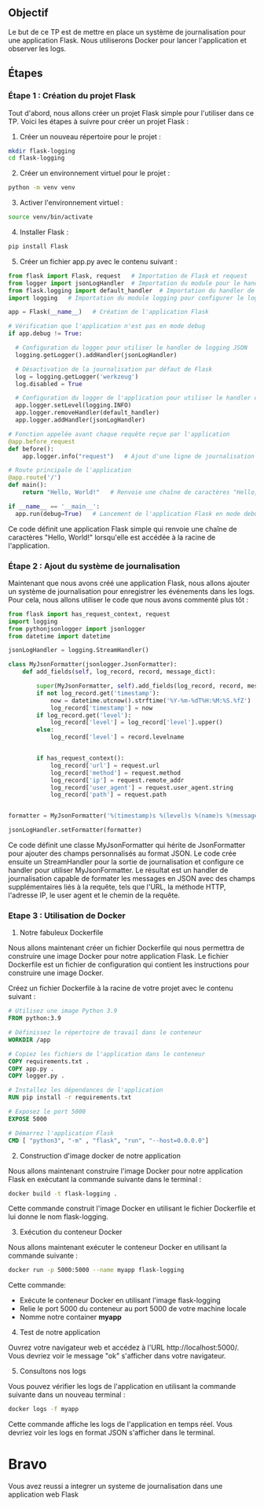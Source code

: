 ## Objectif
Le but de ce TP est de mettre en place un système de journalisation pour une application Flask. Nous utiliserons Docker pour lancer l'application et observer les logs.

## Étapes

### Étape 1 : Création du projet Flask
Tout d'abord, nous allons créer un projet Flask simple pour l'utiliser dans ce TP. Voici les étapes à suivre pour créer un projet Flask :

1. Créer un nouveau répertoire pour le projet :

```bash
mkdir flask-logging
cd flask-logging
```

2. Créer un environnement virtuel pour le projet :

```bash
python -m venv venv
```

3. Activer l'environnement virtuel :

```bash
source venv/bin/activate
```

4. Installer Flask :

```bash
pip install Flask
```

5. Créer un fichier app.py avec le contenu suivant :

```python
from flask import Flask, request   # Importation de Flask et request
from logger import jsonLogHandler  # Importation du module pour le handler de logging JSON
from flask.logging import default_handler  # Importation du handler de logging par défaut de Flask
import logging   # Importation du module logging pour configurer le logger

app = Flask(__name__)   # Création de l'application Flask

# Vérification que l'application n'est pas en mode debug
if app.debug != True:

  # Configuration du logger pour utiliser le handler de logging JSON
  logging.getLogger().addHandler(jsonLogHandler)

  # Désactivation de la journalisation par défaut de Flask
  log = logging.getLogger('werkzeug')
  log.disabled = True

  # Configuration du logger de l'application pour utiliser le handler de logging JSON
  app.logger.setLevel(logging.INFO)
  app.logger.removeHandler(default_handler)
  app.logger.addHandler(jsonLogHandler)

# Fonction appelée avant chaque requête reçue par l'application
@app.before_request
def before():
    app.logger.info("request")   # Ajout d'une ligne de journalisation pour chaque requête

# Route principale de l'application
@app.route('/')
def main():
    return "Hello, World!"   # Renvoie une chaîne de caractères "Hello, World!"

if __name__ == '__main__':
  app.run(debug=True)   # Lancement de l'application Flask en mode debug

```

Ce code définit une application Flask simple qui renvoie une chaîne de caractères "Hello, World!" lorsqu'elle est accédée à la racine de l'application.


### Étape 2 : Ajout du système de journalisation
Maintenant que nous avons créé une application Flask, nous allons ajouter un système de journalisation pour enregistrer les événements dans les logs. Pour cela, nous allons utiliser le code que nous avons commenté plus tôt :

```python
from flask import has_request_context, request
import logging
from pythonjsonlogger import jsonlogger
from datetime import datetime

jsonLogHandler = logging.StreamHandler()

class MyJsonFormatter(jsonlogger.JsonFormatter):
    def add_fields(self, log_record, record, message_dict):

        super(MyJsonFormatter, self).add_fields(log_record, record, message_dict)
        if not log_record.get('timestamp'):
            now = datetime.utcnow().strftime('%Y-%m-%dT%H:%M:%S.%fZ')
            log_record['timestamp'] = now
        if log_record.get('level'):
            log_record['level'] = log_record['level'].upper()
        else:
            log_record['level'] = record.levelname


        if has_request_context():
            log_record['url'] = request.url
            log_record['method'] = request.method
            log_record['ip'] = request.remote_addr
            log_record['user_agent'] = request.user_agent.string
            log_record['path'] = request.path


formatter = MyJsonFormatter('%(timestamp)s %(level)s %(name)s %(message)s %(url)s %(method)s %(ip)s %(user_agent)s %(path)s')

jsonLogHandler.setFormatter(formatter)

```

Ce code définit une classe MyJsonFormatter qui hérite de JsonFormatter pour ajouter des champs personnalisés au format JSON. Le code crée ensuite un StreamHandler pour la sortie de journalisation et configure ce handler pour utiliser MyJsonFormatter. Le résultat est un handler de journalisation capable de formater les messages en JSON avec des champs supplémentaires liés à la requête, tels que l'URL, la méthode HTTP, l'adresse IP, le user agent et le chemin de la requête.

### Etape 3 : Utilisation de Docker

1. Notre fabuleux Dockerfile

Nous allons maintenant créer un fichier Dockerfile qui nous permettra de construire une image Docker pour notre application Flask. Le fichier Dockerfile est un fichier de configuration qui contient les instructions pour construire une image Docker.

Créez un fichier Dockerfile à la racine de votre projet avec le contenu suivant :

```Dockerfile
# Utilisez une image Python 3.9
FROM python:3.9

# Définissez le répertoire de travail dans le conteneur
WORKDIR /app

# Copiez les fichiers de l'application dans le conteneur
COPY requirements.txt .
COPY app.py .
COPY logger.py .

# Installez les dépendances de l'application
RUN pip install -r requirements.txt

# Exposez le port 5000
EXPOSE 5000

# Démarrez l'application Flask
CMD [ "python3", "-m" , "flask", "run", "--host=0.0.0.0"]

```

2. Construction d'image docker de notre application

Nous allons maintenant construire l'image Docker pour notre application Flask en exécutant la commande suivante dans le terminal :

```bash
docker build -t flask-logging .
```

Cette commande construit l'image Docker en utilisant le fichier Dockerfile et lui donne le nom flask-logging.

3. Exécution du conteneur Docker

Nous allons maintenant exécuter le conteneur Docker en utilisant la commande suivante :

```bash
docker run -p 5000:5000 --name myapp flask-logging
```

Cette commande:

- Exécute le conteneur Docker en utilisant l'image flask-logging
- Relie le port 5000 du conteneur au port 5000 de votre machine locale
- Nomme notre container **myapp**

4. Test de notre application

Ouvrez votre navigateur web et accédez à l'URL http://localhost:5000/. Vous devriez voir le message "ok" s'afficher dans votre navigateur.

5. Consultons nos logs

Vous pouvez vérifier les logs de l'application en utilisant la commande suivante dans un nouveau terminal :

```bash
docker logs -f myapp
```

Cette commande affiche les logs de l'application en temps réel. Vous devriez voir les logs en format JSON s'afficher dans le terminal.

# Bravo

Vous avez reussi a integrer un systeme de journalisation dans une application web Flask